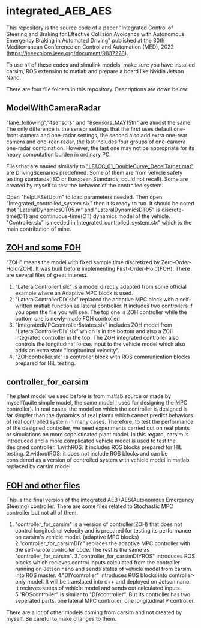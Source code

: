 # integrated_AEB_AES
This repository is the source code of a paper "Integrated Control of Steering and Braking for Effective Collision Avoidance with Autonomous Emergency Braking in Automated Driving" published at the 30th Mediterranean Conference on Control and Automation (MED), 2022 (https://ieeexplore.ieee.org/document/9837228).

To use all of these codes and simulink models, make sure you have installed carsim, ROS extension to matlab and prepare a board like Nvidia Jetson Nano.

There are four file folders in this repository. Descriptions are down below:

## ModelWithCameraRadar
"lane_following","4sensors" and "8sensors_MAY15th" are almost the same. The only difference is the sensor settings that the first uses default one-front-camera and one-radar settings, the second also add extra one-rear camera and one-rear-radar, the last includes four groups of one-camera one-radar combination. However, the last one may not be appropriate for its heavy computation burden in ordinary PC.

Files that are named similarly to ["LFACC_01_DoubleCurve_DecelTarget.mat"](https://github.com/dekunw/integrated_AEB_AES/blob/main/ModelWithCameraRadar/4sensors/lane_following/LFACC_01_DoubleCurve_DecelTarget.mat) are DrivingScenarios predefined. Some of them are from vehicle safety testing standards(ISO or European Standards, could not recall). Some are created by myself to test the behavior of the controlled system.

Open "helpLFSetUp.m" to load parameters needed. Then open "Integrated_controlled_system.slx" then it is ready to run. It should be noted that "LateralDynamicsCT05.m" and "LateralDynamicsDT05" is discrete-time(DT) and continuous-time(CT) dynamics model of the vehicle. "Controller.slx" is needed in Integrated_controlled_system.slx" which is the main contribution of mine.


## [ZOH and some FOH](https://github.com/dekunw/integrated_AEB_AES/tree/main/ZOH)
"ZOH" means the model with fixed sample time discretized by Zero-Order-Hold(ZOH). It was built before implementing First-Order-Hold(FOH). There are several files of great interest.

1. "LateralController1.slx" is a model directly adapted from some official example where an Adaptive MPC block is used.
2. "LateralControllerDIY.slx" replaced the adaptive MPC block with a self-written matlab function as lateral controller. It includes two controllers if you open the file you will see. The top one is ZOH controller while the bottom one is newly-made FOH controller.
3. "IntegratedMPCcontroller5states.slx" includes ZOH model from "LateralControllerDIY.slx" which is in the bottom and also a ZOH integrated controller in the top. The ZOH integrated controller also controls the longitudinal forces input to the vehicle model which also adds an extra state "longitudinal velocity".
4. "ZOHcontroller.slx" is controller block with ROS communication blocks prepared for HiL testing.

## controller_for_carsim
The plant model we used before is from matlab source or made by myself(quite simple model, the same model I used for designing the MPC controller). In real cases, the model on which the controller is designed is far simpler than the dynamics of real plants which cannot predict behaviors of real controlled system in many cases. Therefore, to test the performance of the designed controller, we need experiments carried out on real plants or simulations on more sophisticated plant model. In this regard, carsim is introduced and a more complicated vehicle model is used to test the designed controller.
1.withROS: it includes ROS blocks prepared for HiL testing.
2.withoutROS: it does not include ROS blocks and can be considered as a version of controlled system with vehicle model in matlab replaced by carsim model.

## [FOH and other files](https://github.com/dekunw/integrated_AEB_AES/tree/main/FOH)
This is the final version of the integrated AEB+AES(Autonomous Emergency Steering) controller. There are some files related to Stochastic MPC controller but not all of them.

1. "controller_for_carsim" is a version of controller(ZOH) that does not control longitudinal velocity and is prepared for testing its performance on carsim's vehicle model. (adaptive MPC blocks)
2."controller_for_carsimDIY" replaces the adaptive MPC controller with the self-wrote controller code. The rest is the same as "controller_for_carsim".
3."controller_for_carsimDIYROS" introduces ROS blocks which recieves control inputs calculated from the controller running on Jetson nano and sends states of vehicle model from carsim into ROS master.
4."DIYcontroller" introduces ROS blocks into controller-only model. It will be translated into c++ and deployed on Jetson nano. It recieves states of vehicle model and sends out calculated inputs.
5."ROScontroller" is similar to "DIYcontroller". But its controller has two seperated parts, one lateral MPC controller, one longitudinal P controller.

There are a lot of other models coming from carsim and not created by myself. Be careful to make changes to them.
